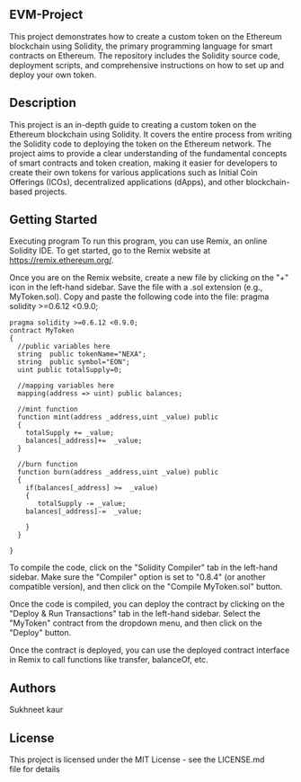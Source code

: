 ## EVM-Project
This project demonstrates how to create a custom token on the Ethereum blockchain using Solidity, the primary programming language for smart contracts on Ethereum. The repository includes the Solidity source code, deployment scripts, and comprehensive instructions on how to set up and deploy your own token.

## Description
This project is an in-depth guide to creating a custom token on the Ethereum blockchain using Solidity. It covers the entire process from writing the Solidity code to deploying the token on the Ethereum network. The project aims to provide a clear understanding of the fundamental concepts of smart contracts and token creation, making it easier for developers to create their own tokens for various applications such as Initial Coin Offerings (ICOs), decentralized applications (dApps), and other blockchain-based projects.

## Getting Started
Executing program To run this program, you can use Remix, an online Solidity IDE. To get started, go to the Remix website at https://remix.ethereum.org/.

Once you are on the Remix website, create a new file by clicking on the "+" icon in the left-hand sidebar. Save the file with a .sol extension (e.g., MyToken.sol). Copy and paste the following code into the file:
pragma solidity >=0.6.12 <0.9.0;

```sol
pragma solidity >=0.6.12 <0.9.0;
contract MyToken
{
  //public variables here 
  string  public tokenName="NEXA";
  string  public symbol="EON";
  uint public totalSupply=0;

  //mapping variables here
  mapping(address => uint) public balances;

  //mint function
  function mint(address _address,uint _value) public
  {
    totalSupply += _value;
    balances[_address]+=  _value;
  }

  //burn function
  function burn(address _address,uint _value) public
  {
    if(balances[_address] >=  _value)
    {
       totalSupply -= _value;
    balances[_address]-=  _value;

    }
  }
  
}
```      


To compile the code, click on the "Solidity Compiler" tab in the left-hand sidebar. Make sure the "Compiler" option is set to "0.8.4" (or another compatible version), and then click on the "Compile MyToken.sol" button.

Once the code is compiled, you can deploy the contract by clicking on the "Deploy & Run Transactions" tab in the left-hand sidebar. Select the "MyToken" contract from the dropdown menu, and then click on the "Deploy" button.

Once the contract is deployed, you can use the deployed contract interface in Remix to call functions like transfer, balanceOf, etc.

## Authors
Sukhneet kaur

## License
This project is licensed under the MIT License - see the LICENSE.md file for details
